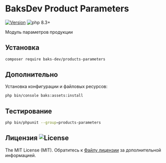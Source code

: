 # BaksDev Product Parameters

[![Version](https://img.shields.io/badge/version-7.1.0-blue)](https://github.com/baks-dev/products-parameters/releases)
![php 8.3+](https://img.shields.io/badge/php-min%208.3-red.svg)

Модуль параметров продукции

## Установка

``` bash
composer require baks-dev/products-parameters
```

## Дополнительно

Установка конфигурации и файловых ресурсов:

``` bash
php bin/console baks:assets:install
```


## Тестирование

``` bash
php bin/phpunit --group=products-parameters
```


## Лицензия ![License](https://img.shields.io/badge/MIT-green)

The MIT License (MIT). Обратитесь к [Файлу лицензии](LICENSE.md) за дополнительной информацией.
